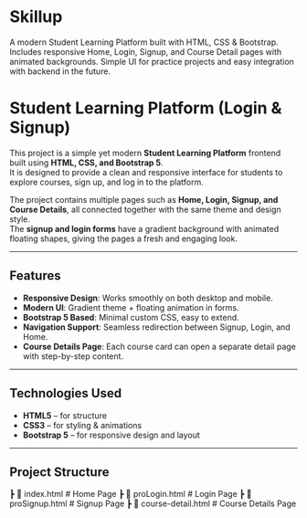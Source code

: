 # Skillup
A modern Student Learning Platform built with HTML, CSS &amp; Bootstrap. Includes responsive Home, Login, Signup, and Course Detail pages with animated backgrounds. Simple UI for practice projects and easy integration with backend in the future.
# Student Learning Platform (Login & Signup)

This project is a simple yet modern **Student Learning Platform** frontend built using **HTML, CSS, and Bootstrap 5**.  
It is designed to provide a clean and responsive interface for students to explore courses, sign up, and log in to the platform.

The project contains multiple pages such as **Home, Login, Signup, and Course Details**, all connected together with the same theme and design style.  
The **signup and login forms** have a gradient background with animated floating shapes, giving the pages a fresh and engaging look.

---

## Features
- **Responsive Design**: Works smoothly on both desktop and mobile.  
- **Modern UI**: Gradient theme + floating animation in forms.  
- **Bootstrap 5 Based**: Minimal custom CSS, easy to extend.  
- **Navigation Support**: Seamless redirection between Signup, Login, and Home.  
- **Course Details Page**: Each course card can open a separate detail page with step-by-step content.  

---

## Technologies Used
- **HTML5** – for structure  
- **CSS3** – for styling & animations  
- **Bootstrap 5** – for responsive design and layout  

---

## Project Structure
┣ 📄 index.html # Home Page
┣ 📄 proLogin.html # Login Page
┣ 📄 proSignup.html # Signup Page
┣ 📄 course-detail.html # Course Details Page
